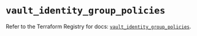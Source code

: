 # `vault_identity_group_policies`

Refer to the Terraform Registry for docs: [`vault_identity_group_policies`](https://registry.terraform.io/providers/hashicorp/vault/4.1.0/docs/resources/identity_group_policies).
